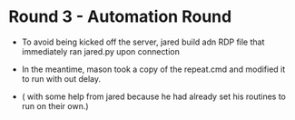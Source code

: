 # Round 3 - Automation Round

* To avoid being kicked off the server, jared build adn RDP file that immediately ran jared.py upon connection

* In the meantime, mason took a copy of the repeat.cmd and modified it to run with out delay. 
 - ( with some help from jared because he had already set his routines to run on their own.)
